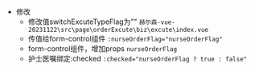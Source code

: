 


- 修改
	- 修改值switchExcuteTypeFlag为""  `赫尔森-vue-20231122\src\page\orderExcute\biz\excute\index.vue`
	- 传值给form-control组件  `:nurseOrderFlag="nurseOrderFlag"`
	- form-control组件，增加props  `nurseOrderFlag`
	- 护士医嘱绑定:checked  `:checked="nurseOrderFlag ? true : false"`